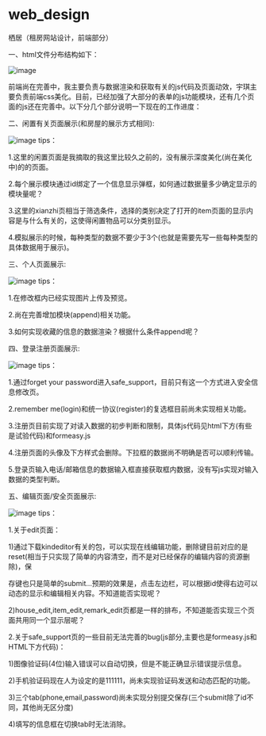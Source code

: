 # web_design
栖居（租房网站设计，前端部分）

一、html文件分布结构如下：

![image](https://github.com/perseverance123/web_design/blob/master/栖居页面分布.jpg)

前端尚在完善中，我主要负责与数据渲染和获取有关的js代码及页面动效，宇琪主要负责前端css美化。目前，已经加强了大部分的表单的js功能模块，还有几个页面的js还在完善中。以下分几个部分说明一下现在的工作进度：

二、闲置有关页面展示(和房屋的展示方式相同):

![image](https://github.com/perseverance123/web_design/blob/master/display1.jpg)
tips：

1.这里的闲置页面是我摘取的我这里比较久之前的，没有展示深度美化(尚在美化中)的的页面。

2.每个展示模块通过id绑定了一个信息显示弹框，如何通过数据量多少确定显示的模块量呢？

3.这里的xianzhi页相当于筛选条件，选择的类别决定了打开的item页面的显示内容是与什么有关的，这使得闲置物品可以分类别显示。

4.模拟展示的时候，每种类型的数据不要少于3个(也就是需要先写一些每种类型的具体数据用于展示)。

三、个人页面展示:

![image](https://github.com/perseverance123/web_design/blob/master/display2.jpg)
tips：

1.在修改框内已经实现图片上传及预览。

2.尚在完善增加模块(append)相关功能。

3.如何实现收藏的信息的数据渲染？根据什么条件append呢？

四、登录注册页面展示:

![image](https://github.com/perseverance123/web_design/blob/master/display3.jpg)
tips：

1.通过forget your password进入safe_support，目前只有这一个方式进入安全信息修改页。

2.remember me(login)和统一协议(register)的复选框目前尚未实现相关功能。

3.注册页目前实现了对读入数据的初步判断和限制，具体js代码见html下方(有些是试验代码)和formeasy.js

4.注册页面的头像及下方样式会删除。下拉框的数据尚不明确是否可以顺利传输。

5.登录页输入电话/邮箱信息的数据输入框直接获取框内数据，没有写js实现对输入数据的类型判断。

五、编辑页面/安全页面展示:

![image](https://github.com/perseverance123/web_design/blob/master/display4.jpg)
tips：

1.关于edit页面：

1)通过下载kindeditor有关的包，可以实现在线编辑功能，删除键目前对应的是reset(相当于只实现了简单的内容清空，而不是对已经保存的编辑内容的资源删除)，保

存键也只是简单的submit...预期的效果是，点击左边栏，可以根据id使得右边可以动态的显示和编辑相关内容。不知道能否实现呢？

2)house_edit,item_edit,remark_edit页都是一样的排布，不知道能否实现三个页面共用同一个显示层呢？

2.关于safe_support页的一些目前无法完善的bug(js部分,主要也是formeasy.js和HTML下方代码)：

1)图像验证码(4位)输入错误可以自动切换，但是不能正确显示错误提示信息。

2)手机验证码现在人为设定的是111111，尚未实现验证码发送和动态匹配的功能。

3)三个tab(phone,email,password)尚未实现分别提交保存(三个submit除了id不同，其他尚无区分度)

4)填写的信息框在切换tab时无法消除。
